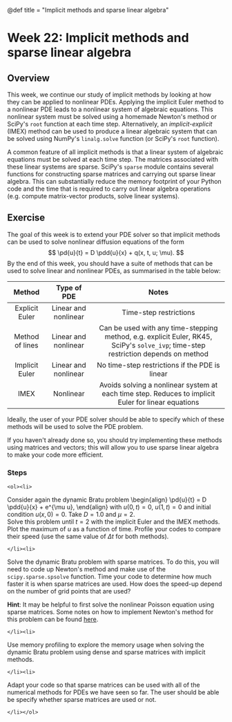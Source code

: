 @def title = "Implicit methods and sparse linear algebra"

# Week 22: Implicit methods and sparse linear algebra

## Overview

This week, we continue our study of implicit methods by looking at how they can be applied to nonlinear PDEs.  Applying the implicit Euler method to a nonlinear PDE leads to a nonlinear system of algebraic equations.  This nonlinear system must be solved using a homemade Newton's method or SciPy's `root` function at each time step.  Alternatively, an *implicit-explicit* (IMEX) method can be used to produce a linear algebraic system that can be solved using NumPy's `linalg.solve` function (or SciPy's `root` function).

A common feature of all implicit methods is that a linear system of algebraic equations must be solved at each time step.  The matrices associated with these linear systems are sparse.  SciPy's `sparse` module contains several functions for constructing sparse matrices and carrying out sparse linear algebra.  This can substantially reduce the memory footprint of your Python code and the time that is required to carry out linear algebra operations (e.g. compute matrix-vector products, solve linear systems).


## Exercise

The goal of this week is to extend your PDE solver so that implicit methods can be used to solve nonlinear diffusion equations of the form
$$
\pd{u}{t} = D \pdd{u}{x} + q(x, t, u; \mu).
$$
By the end of this week, you should have a suite of methods that can be used to solve linear and nonlinear PDEs, as summarised in the table below:

| Method | Type of PDE | Notes |
| :----: | :----: | :----: |
| Explicit Euler | Linear and nonlinear | Time-step restrictions |
| Method of lines | Linear and nonlinear | Can be used with any time-stepping method, e.g. explicit Euler, RK45, SciPy's `solve_ivp`; time-step restriction depends on method |
| Implicit Euler | Linear and nonlinear | No time-step restrictions if the PDE is linear |
| IMEX | Nonlinear | Avoids solving a nonlinear system at each time step.  Reduces to implicit Euler for linear equations |

Ideally, the user of your PDE solver should be able to specify which of these methods will be used to solve the PDE problem.

If you haven't already done so, you should try implementing these methods using matrices and vectors; this will allow you to use sparse linear algebra to make your code more efficient.


### Steps

~~~
<ol><li>
~~~

Consider again the dynamic Bratu problem
\begin{align}
\pd{u}{t} = D \pdd{u}{x} + e^{\mu u},
\end{align}
with $u(0, t) = 0$,  $u(1,t) = 0$
and initial condition $u(x,0) = 0$.
Take $D = 1.0$ and $\mu = 2$.  
Solve this problem until $t = 2$ with the implicit Euler and the IMEX methods.  Plot the maximum of $u$ as a function of time.  Profile your codes to compare their speed (use the same value of $\Delta t$ for both methods).

~~~
</li><li>
~~~

Solve the dynamic Bratu problem with sparse matrices.  To do this, you will need to code up Newton's method and make use of the `scipy.sparse.spsolve` function.  Time your code to determine how much faster it is when sparse matrices are used.  How does the speed-up depend on the number of grid points that are used?

**Hint**: It may be helpful to first solve the nonlinear Poisson equation using sparse matrices.  Some notes on how to implement Newton's method for this problem can be found [here](/pdes/nonlinear_poisson.pdf).

~~~
</li><li>
~~~

Use memory profiling to explore the memory usage when solving the dynamic Bratu problem using dense and sparse matrices with
implicit methods.

~~~
</li><li>
~~~


Adapt your code so that sparse matrices can be used with all of the numerical methods for PDEs we have seen so far.  The user should be able be specify whether sparse matrices are used or not.  


~~~
</li></ol>
~~~

